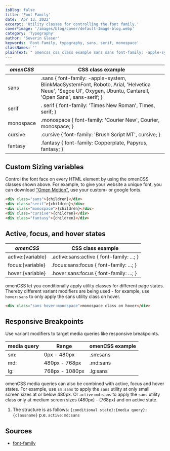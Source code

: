 ```yaml
---
isBlog: false
title: 'Font Family'
date: 'Apr 13. 2022'
excerpt: 'Utility classes for controlling the font family.'
cover*image: '/images/blog/cover/default-Image-blog.webp'
category: 'Typography'
author: 'Severin Glaser'
keywords: 'Font Family, typography, sans, serif, monospace'
classNames: ''
plainText: " omencss css class example sans sans font-family: -apple-system blinkmacsystemfont roboto arial 'helvetica neue' 'segoe ui' oxygen ubuntu cantarell 'open sans' sans-serif; serif serif font-family: 'times new roman' times serif; monospace monospace font-family: 'courier new' courier monospace; cursive cursive font-family: 'brush script mt' cursive; fantasy fantasy font-family: copperplate papyrus fantasy; custom sizing variables control the font face on every html element by using the omencss classes shown above for example to give your website a unique font you can download omen motion brand typography use your custom or google fonts  active focus and hover states omencss css class example active: variable active :sans:active font-family: ; focus: variable focus :sans:focus font-family: ; hover: variable hover :sans:focus font-family: ; omencss let you conditionally apply utility classes for different page states thereby different variant modifiers are being used for example use `hover:sans` to only apply the sans utility class on hover  responsive breakpoints use variant modifiers to target media queries like responsive breakpoints media query range omencss example sm: 0px 480px sm:sans md: 480px 768px md:sans lg: 768px 1080px lg:sans omencss media queries can also be combined with active focus and hover states for example use `sm:sans` to apply the `sans` utility at only small screen sizes at or below 480px or `active:md:sans` to apply the `sans` utility class only at medium screen sizes 480px 768px and on active state 1 the structure is as follows: ` conditional state : media query : classname ` p e `active:md:sans` sources font-family https: developer mozilla org en-us docs web css font-family "
---
```


| _omenCSS_ | CSS class example                                                                                                                                          |
| --------- | ---------------------------------------------------------------------------------------------------------------------------------------------------------- |
| sans      | .sans { font-family: -apple-system, BlinkMacSystemFont, Roboto, Arial, 'Helvetica Neue', 'Segoe UI', Oxygen, Ubuntu, Cantarell, 'Open Sans', sans-serif; } |
| serif     | . serif { font-family: 'Times New Roman', Times, serif; }                                                                                                  |
| monospace | .monospace { font-family: 'Courier New', Courier, monospace; }                                                                                             |
| cursive   | .cursive { font-family: 'Brush Script MT', cursive; }                                                                                                      |
| fantasy   | .fantasy { font-family: Copperplate, Papyrus, fantasy; }                                                                                                   |

## Custom Sizing variables

Control the font face on every HTML element by using the omenCSS classes shown above. For example, to give your website a unique font, you can download ["Omen Motion"](/brand/typography), use your custom- or google fonts.

```html
<div class="sans">{children}</div>
<div class="serif">{children}</div>
<div class="monospace">{children}</div>
<div class="cursive">{children}</div>
<div class="fantasy">{children}</div>
```

## Active, focus, and hover states

| _omenCSS_         | CSS class example                          |
| ----------------- | ------------------------------------------ |
| active:{variable} | .active\:sans:active { font-family: ...; } |
| focus:{variable}  | .focus\:sans:focus { font-family: ...; }   |
| hover:{variable}  | .hover\:sans:focus { font-family: ...; }   |

omenCSS let you conditionally apply utility classes for different page states. Thereby different variant modifiers are being used - for example, use `hover:sans` to only apply the sans utility class on hover.

```html
<div class="sans hover:monospace">monospace class on hover</div>
```

## Responsive Breakpoints

Use variant modifiers to target media queries like responsive breakpoints.

| media query | Range          | omenCSS example |
| ----------- | -------------- | --------------- |
| sm:         | 0px - 480px    | .sm:sans        |
| md:         | 480px - 768px  | .md:sans        |
| lg:         | 768px - 1080px | .lg:sans        |

omenCSS media queries can also be combined with active, focus and hover states. For example, use `sm:sans` to apply the `sans` utility at only small screen sizes at or below 480px. Or `active:md:sans` to apply the `sans` utility class only at medium screen sizes (480px) - (768px) and on active state.

1. The structure is as follows: `{conditional state}:{media query}:{classname}` p.e. `active:md:sans`

## Sources

- [font-family](https://developer.mozilla.org/en-US/docs/Web/CSS/font-family)
